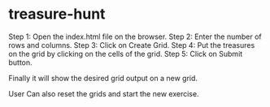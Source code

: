 # treasure-hunt

Step 1: Open the index.html file on the browser.
Step 2: Enter the number of rows and columns.
Step 3: Click on Create Grid.
Step 4: Put the treasures on the grid by clicking on the cells of the grid.
Step 5: Click on Submit button. 

Finally it will show the desired grid output on a new grid.

User Can also reset the grids and start the new exercise.

